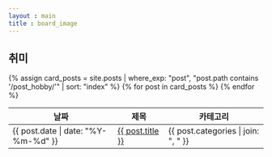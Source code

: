 ```yaml
---
layout : main
title : board_image
---
```


<div id="main" class="wrapper">
    <section>
        <div class="container">
            <div class="table-wrapper">
                <h2>취미</h2>
                <table class="alt">
                	<thead>
                		<tr>
                			<th>날짜</th>
                			<th>제목</th>
                			<th>카테고리</th>
                		</tr>
                	</thead>
                	<tbody>
                		{% assign card_posts = site.posts | where_exp: "post", "post.path contains '/post_hobby/'" | sort: "index" %}
                        {% for post in card_posts %}
                        <tr>
                            <td>{{ post.date | date: "%Y-%m-%d" }}</td>
                            <td><a href="{{ post.url }}">{{ post.title }}</a></td>
                            <td>{{ post.categories | join: ", " }}</td>
                        </tr>
                        {% endfor %}
                	</tbody>
                	<tfoot>
                		<tr>
                			<td colspan="2"></td>
                			<td></td>
                		</tr>
                	</tfoot>
                </table>
            </div>
        </div>
    </section>
</div>